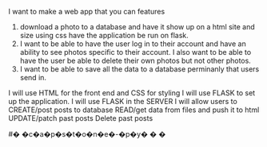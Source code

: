 I want to make a web app that you can 
features
1. download a photo to a database and have it show up on a html site and size using css have the application be run on flask.
2.  I want to be able to have the user log in to their account and have an ability to see photos specific to their account. I also want to be able to have the user be able to delete their own photos but not other photos. 
3.  I want to be able to save all the data to a database perminanly that users send in.

I will use HTML for the front end and CSS for styling
I will use FLASK to set up the application.
I will use FLASK in the SERVER
I will allow users to
CREATE/post posts to database
READ/get data from files and push it to html
UPDATE/patch past posts
Delete past posts


#� �c�a�p�s�t�o�n�e�-�p�y�
�
�
